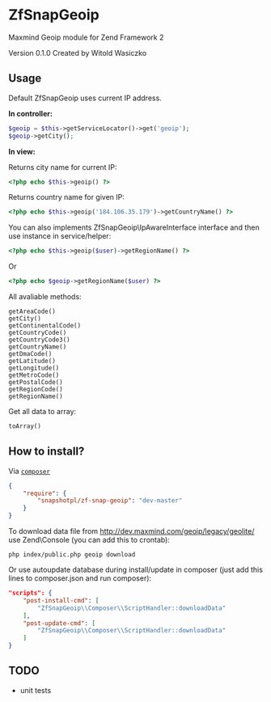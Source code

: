 ZfSnapGeoip
===========

Maxmind Geoip module for Zend Framework 2

Version 0.1.0 Created by Witold Wasiczko

Usage
-----
Default ZfSnapGeoip uses current IP address.

**In controller:**

```php
$geoip = $this->getServiceLocator()->get('geoip');
$geoip->getCity();
```

**In view:**

Returns city name for current IP:
```php
<?php echo $this->geoip() ?>
```
Returns country name for given IP:
```php
<?php echo $this->geoip('184.106.35.179')->getCountryName() ?>
```

You can also implements ZfSnapGeoip\IpAwareInterface interface and then use instance in service/helper:
```php
<?php echo $this->geoip($user)->getRegionName() ?>
```
Or
```php
<?php echo $geoip->getRegionName($user) ?>
```

All avaliable methods:
```
getAreaCode()
getCity()
getContinentalCode()
getCountryCode()
getCountryCode3()
getCountryName()
getDmaCode()
getLatitude()
getLongitude()
getMetroCode()
getPostalCode()
getRegionCode()
getRegionName()
```

Get all data to array:
```php
toArray()
```

How to install?
---------------
Via [`composer`](https://getcomposer.org/)
```json
{
    "require": {
        "snapshotpl/zf-snap-geoip": "dev-master"
    }
}
```

To download data file from http://dev.maxmind.com/geoip/legacy/geolite/ use Zend\Console (you can add this to crontab):
```
php index/public.php geoip download
```
Or use autoupdate database during install/update in composer (just add this lines to composer.json and run composer):
```json
"scripts": {
    "post-install-cmd": [
        "ZfSnapGeoip\\Composer\\ScriptHandler::downloadData"
    ],
    "post-update-cmd": [
        "ZfSnapGeoip\\Composer\\ScriptHandler::downloadData"
    ]
}
```

TODO
----

- unit tests
